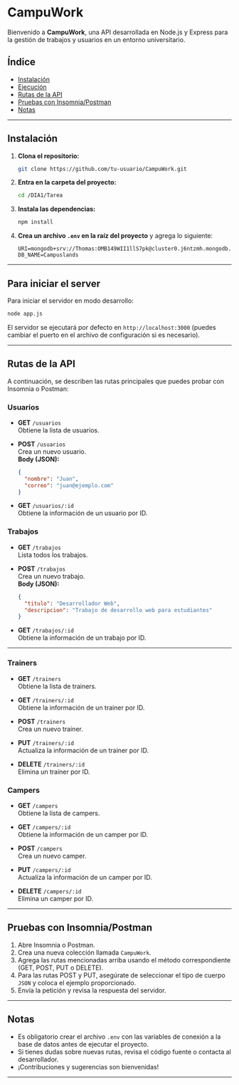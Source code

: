 # CampuWork

Bienvenido a **CampuWork**, una API desarrollada en Node.js y Express para la gestión de trabajos y usuarios en un entorno universitario.

## Índice

- [Instalación](#instalación)
- [Ejecución](#ejecución)
- [Rutas de la API](#rutas-de-la-api)
- [Pruebas con Insomnia/Postman](#pruebas-con-insomniapostman)
- [Notas](#notas)

---

## Instalación

1. **Clona el repositorio:**
   ```bash
   git clone https://github.com/tu-usuario/CampuWork.git
   ```

2. **Entra en la carpeta del proyecto:**
   ```bash
   cd /DIA1/Tarea
   ```

3. **Instala las dependencias:**
   ```bash
   npm install
   ```

4. **Crea un archivo `.env` en la raíz del proyecto** y agrega lo siguiente:
   ```
   URI=mongodb+srv://Thomas:OMB149WII1llS7pk@cluster0.j6ntzmh.mongodb.net/
   DB_NAME=Campuslands
   ```

---

## Para iniciar el server

Para iniciar el servidor en modo desarrollo:

```bash
node app.js
```

El servidor se ejecutará por defecto en `http://localhost:3000` (puedes cambiar el puerto en el archivo de configuración si es necesario).

---

## Rutas de la API

A continuación, se describen las rutas principales que puedes probar con Insomnia o Postman:

### Usuarios

- **GET** `/usuarios`  
  Obtiene la lista de usuarios.

- **POST** `/usuarios`  
  Crea un nuevo usuario.  
  **Body (JSON):**
  ```json
  {
    "nombre": "Juan",
    "correo": "juan@ejemplo.com"
  }
  ```

- **GET** `/usuarios/:id`  
  Obtiene la información de un usuario por ID.

### Trabajos

- **GET** `/trabajos`  
  Lista todos los trabajos.

- **POST** `/trabajos`  
  Crea un nuevo trabajo.  
  **Body (JSON):**
  ```json
  {
    "titulo": "Desarrollador Web",
    "descripcion": "Trabajo de desarrollo web para estudiantes"
  }
  ```

- **GET** `/trabajos/:id`  
  Obtiene la información de un trabajo por ID.

---

### Trainers

- **GET** `/trainers`  
  Obtiene la lista de trainers.

- **GET** `/trainers/:id`  
  Obtiene la información de un trainer por ID.

- **POST** `/trainers`  
  Crea un nuevo trainer.

- **PUT** `/trainers/:id`  
  Actualiza la información de un trainer por ID.

- **DELETE** `/trainers/:id`  
  Elimina un trainer por ID.

### Campers

- **GET** `/campers`  
  Obtiene la lista de campers.

- **GET** `/campers/:id`  
  Obtiene la información de un camper por ID.

- **POST** `/campers`  
  Crea un nuevo camper.

- **PUT** `/campers/:id`  
  Actualiza la información de un camper por ID.

- **DELETE** `/campers/:id`  
  Elimina un camper por ID.

---

## Pruebas con Insomnia/Postman

1. Abre Insomnia o Postman.
2. Crea una nueva colección llamada `CampuWork`.
3. Agrega las rutas mencionadas arriba usando el método correspondiente (GET, POST, PUT o DELETE).
4. Para las rutas POST y PUT, asegúrate de seleccionar el tipo de cuerpo `JSON` y coloca el ejemplo proporcionado.
5. Envía la petición y revisa la respuesta del servidor.

---

## Notas

- Es obligatorio crear el archivo `.env` con las variables de conexión a la base de datos antes de ejecutar el proyecto.
- Si tienes dudas sobre nuevas rutas, revisa el código fuente o contacta al desarrollador.
- ¡Contribuciones y sugerencias son bienvenidas!

---